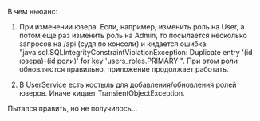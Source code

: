 В чем ньюанс:

1. При изменении юзера. Если, например, изменить роль на User, а потом еще раз изменить роль на Admin, то посылается несколько запросов на /api (судя по консоли) и кидается
ошибка "java.sql.SQLIntegrityConstraintViolationException: Duplicate entry '(id юзера)-(id роли)' for key 'users_roles.PRIMARY'". При этом роли обновляются правильно, 
приложение продолжает работать. 

2. В UserService есть костыль для добавления/обновления ролей юзеров. Иначе кидает TransientObjectException.

Пытался править, но не получилось...
